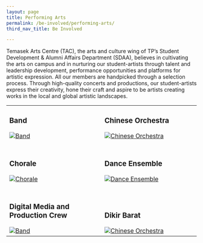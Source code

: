 ```yaml
---
layout: page
title: Performing Arts
permalink: /be-involved/performing-arts/
third_nav_title: Be Involved

---
```


Temasek Arts Centre (TAC), the arts and culture wing of TP’s Student Development & Alumni Affairs Department (SDAA), believes in cultivating the arts on campus and in nurturing our student-artists through talent and leadership development, performance opportunities and platforms for artistic expression. All our members are handpicked through a selection process. Through high-quality concerts and productions, our student-artists express their creativity, hone their craft and aspire to be artists creating works in the local and global artistic landscapes.

<div>
    <table>
        <tr>
            <td style="width:49%; vertical-align:bottom"><h3>Band</h3>
                <a href="{{site.baseurl}}/performing_arts/band/">
                    <image src="{{site.baseurl}}/images/CCA_band.jpg" style="display:block;margin-left:auto;margin-right:auto;" alt="Band">
                    </image>
                </a>
            </td>
            <td style="width:49%; vertical-align:bottom"><h3>Chinese Orchestra</h3>
                <a href="{{site.baseurl}}/performing_arts/chinese_orchestra/">
                    <image src="{{site.baseurl}}/images/CCA_chinese_orchestra.jpg" style="display:block;margin-left:auto;margin-right:auto;" alt="Chinese Orchestra">
                    </image>
                </a>
            </td>
        </tr>
        <tr>
            <td style="width:49%; vertical-align:bottom"><br><h3>Chorale</h3>
                <a href="{{site.baseurl}}/performing_arts/chorale/">
                    <image src="{{site.baseurl}}/images/CCA_chorale.jpg" style="display:block;margin-left:auto;margin-right:auto;" alt="Chorale">
                    </image>
                </a>
            </td>
            <td style="width:49%; vertical-align:bottom"><br><h3>Dance Ensemble</h3>
                <a href="{{site.baseurl}}/performing_arts/dance_ensemble/">
                    <image src="{{site.baseurl}}/images/CCA_dance_ensemble.jpg" style="display:block;margin-left:auto;margin-right:auto;" alt="Dance Ensemble">
                    </image>
                </a>
            </td>
        </tr>
        <tr>
            <td style="width:49%; vertical-align:bottom"><br><h3>Digital Media and Production Crew</h3>
                <a href="{{site.baseurl}}/performing_arts/band/">
                    <image src="{{site.baseurl}}/images/CCA_digital_media.jpg" style="display:block;margin-left:auto;margin-right:auto;" alt="Band">
                    </image>
                </a>
            </td>
            <td style="width:49%; vertical-align:bottom"><br><h3>Dikir Barat</h3>
                <a href="{{site.baseurl}}/performing_arts/band/">
                    <image src="{{site.baseurl}}/images/CCA_dikir_barat.jpg" style="display:block;margin-left:auto;margin-right:auto;" alt="Chinese Orchestra">
                    </image>
                </a>
            </td>
        </tr>
    </table>
</div>
